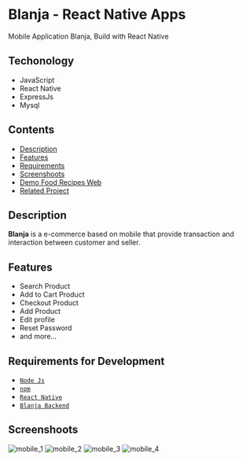 # Blanja - React Native Apps

Mobile Application Blanja, Build with React Native

## Techonology

- JavaScript
- React Native
- ExpressJs
- Mysql

## Contents

- [Description](#description)
- [Features](#features)
- [Requirements](#requirements-for-development)
- [Screenshoots](#screenshoots)
- [Demo Food Recipes Web](#demo-blanja-web)
- [Related Project](#related-project)

## Description

**Blanja** is a e-commerce based on mobile that provide transaction and interaction between customer and seller.

## Features

- Search Product
- Add to Cart Product
- Checkout Product
- Add Product
- Edit profile
- Reset Password
- and more...

## Requirements for Development

- [`Node Js`](https://nodejs.org/en/)
- [`npm`](https://www.npmjs.com/get-npm)
- [`React Native`](https://reactnative.dev/)
- [`Blanja Backend`](https://github.com/MghalyRmdn/Blanja_API.git)

## Screenshoots

![mobile_1](https://user-images.githubusercontent.com/44633669/108692631-6e566300-752f-11eb-883b-046dc00c3bd6.png)
![mobile_2](https://user-images.githubusercontent.com/44633669/108692639-70b8bd00-752f-11eb-93ec-063e74d5ad87.png)
![mobile_3](https://user-images.githubusercontent.com/44633669/108692640-71e9ea00-752f-11eb-921f-dce8a1ec9e0c.png)
![mobile_4](https://user-images.githubusercontent.com/44633669/108692642-72828080-752f-11eb-823c-1afad26d378b.png)

